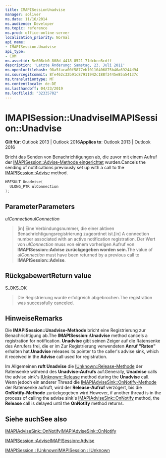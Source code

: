 ```yaml
---
title: IMAPISessionUnadvise
manager: soliver
ms.date: 11/16/2014
ms.audience: Developer
ms.topic: reference
ms.prod: office-online-server
localization_priority: Normal
api_name:
- IMAPISession.Unadvise
api_type:
- COM
ms.assetid: 5e608cb0-808d-4418-8521-71dcbce8cdff
description: 'Letzte Änderung: Samstag, 23. Juli 2011'
ms.openlocfilehash: 98a5faca00f5877eb10110406875b46a69244d94
ms.sourcegitcommit: 8fe462c32b91c87911942c188f3445e85a54137c
ms.translationtype: MT
ms.contentlocale: de-DE
ms.lasthandoff: 04/23/2019
ms.locfileid: "32335702"
---
```

# <a name="imapisessionunadvise"></a><span data-ttu-id="1b099-103">IMAPISession::Unadvise</span><span class="sxs-lookup"><span data-stu-id="1b099-103">IMAPISession::Unadvise</span></span>

  
  
<span data-ttu-id="1b099-104">**Gilt für**: Outlook 2013 | Outlook 2016</span><span class="sxs-lookup"><span data-stu-id="1b099-104">**Applies to**: Outlook 2013 | Outlook 2016</span></span> 
  
<span data-ttu-id="1b099-105">Bricht das Senden von Benachrichtigungen ab, die zuvor mit einem Aufruf der [IMAPISession::Advise-Methode eingerichtet](imapisession-advise.md) wurden.</span><span class="sxs-lookup"><span data-stu-id="1b099-105">Cancels the sending of notifications previously set up with a call to the [IMAPISession::Advise](imapisession-advise.md) method.</span></span> 
  
```cpp
HRESULT Unadvise(
  ULONG_PTR ulConnection
);
```

## <a name="parameters"></a><span data-ttu-id="1b099-106">Parameter</span><span class="sxs-lookup"><span data-stu-id="1b099-106">Parameters</span></span>

 <span data-ttu-id="1b099-107">_ulConnection_</span><span class="sxs-lookup"><span data-stu-id="1b099-107">_ulConnection_</span></span>
  
> <span data-ttu-id="1b099-108">[in] Eine Verbindungsnummer, die einer aktiven Benachrichtigungsregistrierung zugeordnet ist.</span><span class="sxs-lookup"><span data-stu-id="1b099-108">[in] A connection number associated with an active notification registration.</span></span> <span data-ttu-id="1b099-109">Der Wert von _ulConnection_ muss von einem vorherigen Aufruf von **IMAPISession::Advise zurückgegeben worden sein.**</span><span class="sxs-lookup"><span data-stu-id="1b099-109">The value of  _ulConnection_ must have been returned by a previous call to **IMAPISession::Advise**.</span></span>
    
## <a name="return-value"></a><span data-ttu-id="1b099-110">Rückgabewert</span><span class="sxs-lookup"><span data-stu-id="1b099-110">Return value</span></span>

<span data-ttu-id="1b099-111">S_OK</span><span class="sxs-lookup"><span data-stu-id="1b099-111">S_OK</span></span> 
  
> <span data-ttu-id="1b099-112">Die Registrierung wurde erfolgreich abgebrochen.</span><span class="sxs-lookup"><span data-stu-id="1b099-112">The registration was successfully canceled.</span></span>
    
## <a name="remarks"></a><span data-ttu-id="1b099-113">Hinweise</span><span class="sxs-lookup"><span data-stu-id="1b099-113">Remarks</span></span>

<span data-ttu-id="1b099-114">Die **IMAPISession::Unadvise-Methode** bricht eine Registrierung zur Benachrichtigung ab.</span><span class="sxs-lookup"><span data-stu-id="1b099-114">The **IMAPISession::Unadvise** method cancels a registration for notification.</span></span> <span data-ttu-id="1b099-115">**Unadvise** gibt seinen Zeiger auf die Ratensenke des Anrufers frei, die er im Zur Registrierung verwendeten **Anruf "Raten"** erhalten hat.</span><span class="sxs-lookup"><span data-stu-id="1b099-115">**Unadvise** releases its pointer to the caller's advise sink, which it received in the **Advise** call used for registration.</span></span> 
  
<span data-ttu-id="1b099-116">Im Allgemeinen **ruft Unadvise** die [IUnknown::Release-Methode](https://msdn.microsoft.com/library/ms682317%28v=VS.85%29.aspx) der Ratensenke während des **Unadvise-Aufrufs** auf.</span><span class="sxs-lookup"><span data-stu-id="1b099-116">Generally, **Unadvise** calls the advise sink's [IUnknown::Release](https://msdn.microsoft.com/library/ms682317%28v=VS.85%29.aspx) method during the **Unadvise** call.</span></span> <span data-ttu-id="1b099-117">Wenn jedoch ein anderer Thread die [IMAPIAdviseSink::OnNotify-Methode](imapiadvisesink-onnotify.md) der Ratensenke aufruft, wird der **Release-Aufruf** verzögert, bis die **OnNotify-Methode** zurückgegeben wird.</span><span class="sxs-lookup"><span data-stu-id="1b099-117">However, if another thread is in the process of calling the advise sink's [IMAPIAdviseSink::OnNotify](imapiadvisesink-onnotify.md) method, the **Release** call is delayed until the **OnNotify** method returns.</span></span> 
  
## <a name="see-also"></a><span data-ttu-id="1b099-118">Siehe auch</span><span class="sxs-lookup"><span data-stu-id="1b099-118">See also</span></span>



[<span data-ttu-id="1b099-119">IMAPIAdviseSink::OnNotify</span><span class="sxs-lookup"><span data-stu-id="1b099-119">IMAPIAdviseSink::OnNotify</span></span>](imapiadvisesink-onnotify.md)
  
[<span data-ttu-id="1b099-120">IMAPISession::Advise</span><span class="sxs-lookup"><span data-stu-id="1b099-120">IMAPISession::Advise</span></span>](imapisession-advise.md)
  
[<span data-ttu-id="1b099-121">IMAPISession : IUnknown</span><span class="sxs-lookup"><span data-stu-id="1b099-121">IMAPISession : IUnknown</span></span>](imapisessioniunknown.md)

